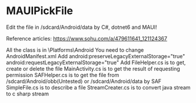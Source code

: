 # MAUIPickFile
Edit the file in /sdcard/Android/data by C#, dotnet6 and MAUI!

Reference articles: https://www.sohu.com/a/479611641_121124367

All the class is in \Platforms\Android
You need to change AndroidManifest.xml
Add android:preserveLegacyExternalStorage="true" android:requestLegacyExternalStorage="true"
Add <uses-permission android:name="android.permission.WRITE_EXTERNAL_STORAGE" /> <uses-permission android:name="android.permission.READ_EXTERNAL_STORAGE" /> <uses-permission android:name="android.permission.MANAGE_EXTERNAL_STORAGE" />
FileHelper.cs is to get, create or delete the file
MainActivity.cs is to get the result of requesting permission
SAFHelper.cs is to get the file from /sdcard/Android/obb(Untested) or /sdcard/Android/data by SAF
SimpleFile.cs is to describe a file
StreamCreater.cs is to convert java stream to c sharp stream